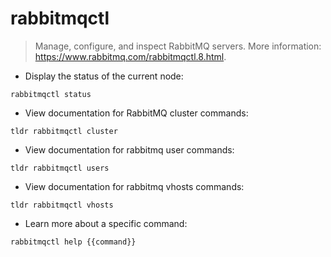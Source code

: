# rabbitmqctl

> Manage, configure, and inspect RabbitMQ servers.
> More information: <https://www.rabbitmq.com/rabbitmqctl.8.html>.

- Display the status of the current node:

`rabbitmqctl status`

- View documentation for RabbitMQ cluster commands:

`tldr rabbitmqctl cluster`

- View documentation for rabbitmq user commands:

`tldr rabbitmqctl users`

- View documentation for rabbitmq vhosts commands:

`tldr rabbitmqctl vhosts`

- Learn more about a specific command:

`rabbitmqctl help {{command}}`
